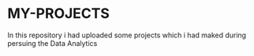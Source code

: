 # MY-PROJECTS
In this repository i had uploaded some projects which i had maked during persuing the Data Analytics 
